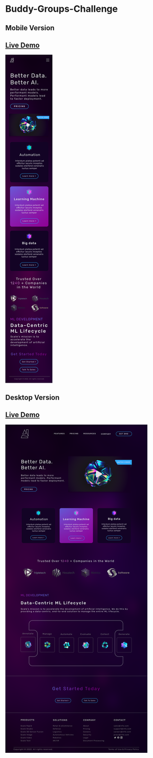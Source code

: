 # Buddy-Groups-Challenge

## Mobile Version

## [Live Demo](https://cyf-buddy-group-project-ofm.netlify.app/)

![AI Better Life](/assets/iPhone%2011%20Pro.png)

## Desktop Version

## [Live Demo]([https://](https://cyf-buddy-group-project-ofm.netlify.app/))

![AI Better Life](/assets/landing-page-1.png)
